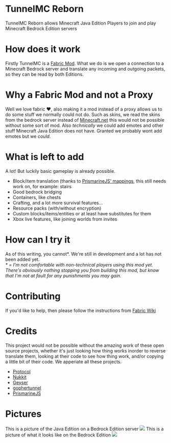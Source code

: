 # TunnelMC Reborn

TunnelMC Reborn allows Minecraft Java Edition Players to join and play Minecraft Bedrock Edition servers

# How does it work
Firstly TunnelMC is a [Fabric Mod](https://fabricmc.net/). What we do is we open a connection to a Minecraft Bedrock server and translate any incoming and outgoing packets, so they can be read by both Editions.

# Why a Fabric Mod and not a Proxy
Well we love fabric ❤️, also making it a mod instead of a proxy allows us to do some stuff we normally could not do. Such as skins, we read the skins from the bedrock server instead of [Minecraft.net](https://minecraft.net/) this would not be possible without some sort of mod. Also *technically* we could add emotes and other stuff Minecraft Java Edition does not have. Granted we probably wont add emotes but we *could*.

# What is left to add
A lot! But luckily basic gameplay is already possible.
- Block/item translation (thanks to [PrismarineJS' mappings](https://github.com/PrismarineJS/minecraft-data), this still needs work on, for example: stairs
- Good bedrock bridging
- Containers, like chests
- Crafting, and a lot more survival features...
- Resource packs (with/without encryption)
- Custom blocks/items/entities or at least have substitutes for them
- Xbox live features, like joining worlds from invites

# How can I try it
As of this writing, you cannot\*. We're still in development and a lot has not been added yet.<br>
*\* = I'm not comfortable with non-technical players using this mod yet. There's obviously nothing stopping you from building this mod, but know that I'm not at fault for any punishments you may gain.*

# Contributing
If you'd like to help, then please follow the instructions from [Fabric Wiki](https://fabricmc.net/wiki/tutorial:setup#intellij_idea) 

# Credits
This project would not be possible without the amazing work of these open source projects, whether it's just looking how thing works inorder to reverse translate them, looking at their code to see how thing work, and/or copying a little bit of their code. We apperiate all these projects.
- [Protocol](https://github.com/CloudburstMC/Protocol)
- [Nukkit](https://github.com/CloudburstMC/Nukkit)
- [Geyser](https://github.com/GeyserMC/Geyser)
- [gophertunnel](https://github.com/Sandertv/gophertunnel)
- [PrismarineJS](https://github.com/PrismarineJS/minecraft-data)

# Pictures
This is a picture of the Java Edition on a Bedrock Edition server
![](/pictures/JavaEdition.png)
This is a picture of what it looks like on the Bedrock Edition
![](/pictures/Windows10Edition.png)
